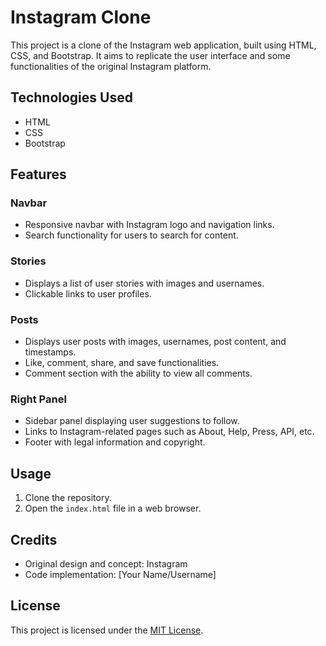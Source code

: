 # Instagram Clone

This project is a clone of the Instagram web application, built using HTML, CSS, and Bootstrap. It aims to replicate the user interface and some functionalities of the original Instagram platform.

## Technologies Used

- HTML
- CSS
- Bootstrap

## Features

### Navbar

- Responsive navbar with Instagram logo and navigation links.
- Search functionality for users to search for content.

### Stories

- Displays a list of user stories with images and usernames.
- Clickable links to user profiles.

### Posts

- Displays user posts with images, usernames, post content, and timestamps.
- Like, comment, share, and save functionalities.
- Comment section with the ability to view all comments.

### Right Panel

- Sidebar panel displaying user suggestions to follow.
- Links to Instagram-related pages such as About, Help, Press, API, etc.
- Footer with legal information and copyright.

## Usage

1. Clone the repository.
2. Open the `index.html` file in a web browser.

## Credits

- Original design and concept: Instagram
- Code implementation: [Your Name/Username]

## License

This project is licensed under the [MIT License](https://opensource.org/licenses/MIT).
